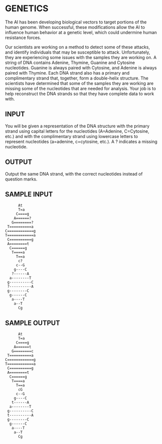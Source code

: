 <!-- RATING: EASY -->
<!-- NAME: GENETICS -->
<!-- GENERATOR: generate.pl -->
# GENETICS

The AI has been developing biological vectors to target portions of the human genome. When successful, these modifications allow the AI to 
influence human behavior at a genetic level, which could undermine human resistance forces.

Our scientists are working on a method to detect some of these attacks, and identify individuals that may be susceptible to attack. Unfortunately, 
they are experiencing some issues with the samples they are working on. A string of DNA contains Adenine, Thymine, Guanine and Cytosine 
nucleotides. Guanine is always paired with Cytosine, and Adenine is always paired with Thymine. Each DNA strand also has a primary and 
complimentary strand that, together, form a double-helix structure. The scientists have determined that some of the samples they are working are 
missing some of the nucleotides that are needed for analysis. Your job is to help reconstruct the DNA strands so that they have complete data to 
work with.

## INPUT
You will be given a representation of the DNA structure with the primary strand using capital letters for the nucleotides (A=Adenine, C=Cytosine, etc.) and with the complimentary strand using lowercase letters to represent nucleotides (a=adenine, c=cytosine, etc.). A ? indicates a missing nucleotide.

## OUTPUT
Output the same DNA strand, with the correct nucleotides instead of question marks.

## SAMPLE INPUT
	      At      
	      T=a     
	     C====g   
	    A======?  
	   G========? 
	 T==========a 
	C============g
	T============a
	 C==========g 
	 A========t   
	  C======g    
	   T====a     
	     T==a     
	      c?      
	     c--G     
	    g----C    
	   ?------A   
	  a--------T  
	 g----------C 
	 ?----------A 
	 g--------C   
	  g------C    
	   a----T     
	    a--T      
	      Cg      

## SAMPLE OUTPUT
	      At      
	      T=a     
	     C====g   
	    A======t  
	   G========c 
	 T==========a 
	C============g
	T============a
	 C==========g 
	 A========t   
	  C======g    
	   T====a     
	     T==a     
	      cG      
	     c--G     
	    g----C    
	   t------A   
	  a--------T  
	 g----------C 
	 t----------A 
	 g--------C   
	  g------C    
	   a----T     
	    a--T      
	      Cg      
 
